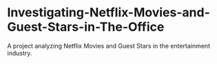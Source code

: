 # Investigating-Netflix-Movies-and-Guest-Stars-in-The-Office
A project analyzing Netflix Movies and Guest Stars in the entertainment industry.
